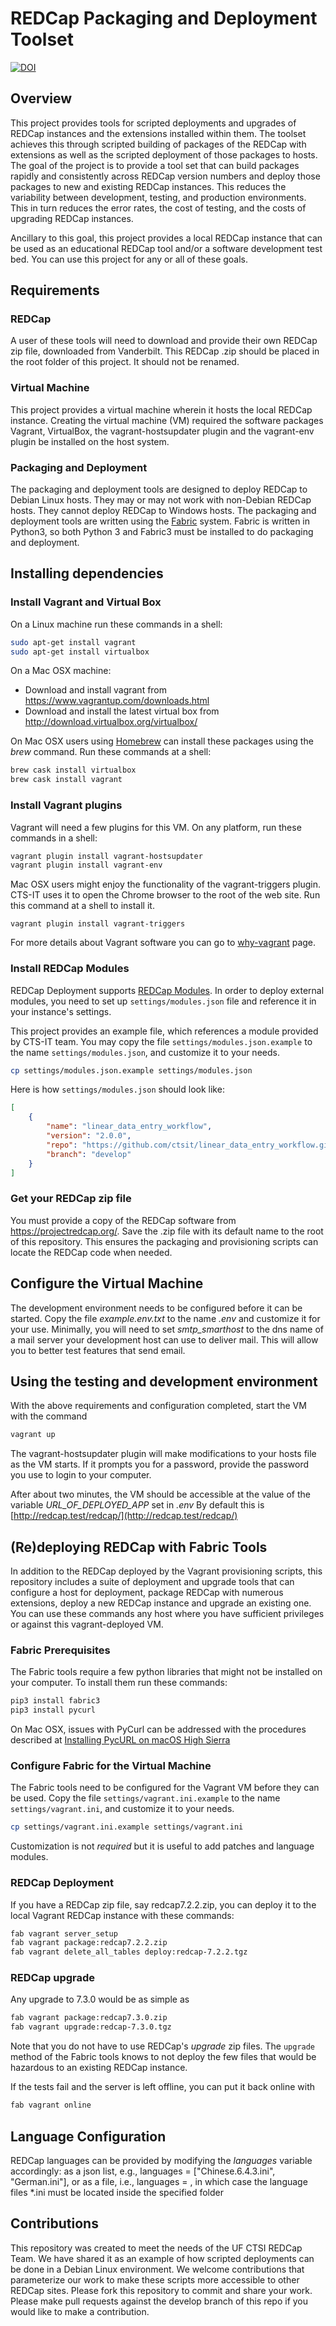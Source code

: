 # REDCap Packaging and Deployment Toolset

[![DOI](https://zenodo.org/badge/57070252.svg)](https://zenodo.org/badge/latestdoi/57070252)

## Overview

This project provides tools for scripted deployments and upgrades of REDCap instances and the extensions installed within them. The toolset achieves this through scripted building of packages of the REDCap with extensions as well as the scripted deployment of those packages to hosts. The goal of the project is to provide a tool set that can build packages rapidly and consistently across REDCap version numbers and deploy those packages to new and existing REDCap instances. This reduces the variability between development, testing, and production environments. This in turn reduces the error rates, the cost of testing, and the costs of upgrading REDCap instances.

Ancillary to this goal, this project provides a local REDCap instance that can be used as an educational REDCap tool and/or a software development test bed. You can use this project for any or all of these goals.


## Requirements

### REDCap

A user of these tools will need to download and provide their own REDCap zip
file, downloaded from Vanderbilt. This REDCap .zip should be placed in the
root folder of this project. It should not be renamed.

### Virtual Machine

This project provides a virtual machine wherein it hosts the local REDCap instance. Creating the virtual machine (VM) required the software packages Vagrant, VirtualBox, the vagrant-hostsupdater plugin and the vagrant-env plugin be installed on the host system.

### Packaging and Deployment

The packaging and deployment tools are designed to deploy REDCap to Debian Linux hosts. They may or may not work with non-Debian REDCap hosts.  They cannot deploy REDCap to Windows hosts. The packaging and deployment tools are written using the [Fabric](http://www.fabfile.org/) system. Fabric is written in Python3, so both Python 3 and Fabric3 must be installed to do packaging and deployment.


## Installing dependencies

### Install Vagrant and Virtual Box

On a Linux machine run these commands in a shell:

```bash
sudo apt-get install vagrant
sudo apt-get install virtualbox
```

On a Mac OSX machine:

-   Download and install vagrant from <https://www.vagrantup.com/downloads.html>
-   Download and install the latest virtual box from <http://download.virtualbox.org/virtualbox/>

On Mac OSX users using [Homebrew](http://brew.sh/) can install these packages
using the _brew_ command.  Run these commands at a shell:

```bash
brew cask install virtualbox
brew cask install vagrant
```


### Install Vagrant plugins

Vagrant will need a few plugins for this VM. On any platform, run these commands in a shell:

```bash
vagrant plugin install vagrant-hostsupdater
vagrant plugin install vagrant-env
```

Mac OSX users might enjoy the functionality of the vagrant-triggers plugin.  CTS-IT uses it to open the Chrome browser to the root of the web site. Run this command at a shell to install it.

    vagrant plugin install vagrant-triggers

For more details about Vagrant software you can go to [why-vagrant](https://docs.vagrantup.com/v2/why-vagrant/) page.

### Install REDCap Modules
REDCap Deployment supports [REDCap Modules](https://github.com/vanderbilt/redcap-external-modules). In order to deploy external modules, you need to set up `settings/modules.json` file and reference it in your instance's settings.

This project provides an example file, which references a module provided by CTS-IT team. You may copy the file `settings/modules.json.example` to the name `settings/modules.json`, and customize it to your needs.
```bash
cp settings/modules.json.example settings/modules.json
```

Here is how `settings/modules.json` should look like:
```json
[
    {
        "name": "linear_data_entry_workflow",
        "version": "2.0.0",
        "repo": "https://github.com/ctsit/linear_data_entry_workflow.git",
        "branch": "develop"
    }
]
```


### Get your REDCap zip file

You must provide a copy of the REDCap software from <https://projectredcap.org/>. Save the .zip file with its default name to the root of this repository. This ensures the packaging and provisioning scripts can locate the REDCap code when needed.


## Configure the Virtual Machine

The development environment needs to be configured before it can be started.
Copy the file _example.env.txt_ to the name _.env_ and customize it for your
use. Minimally, you will need to set _smtp\_smarthost_ to the dns name of a mail
server your development host can use to deliver mail.  This will allow you to
better test features that send email.


## Using the testing and development environment

With the above requirements and configuration completed, start the VM with the command

```bash
vagrant up
```

The vagrant-hostsupdater plugin will make modifications to your hosts file as the VM starts.  If it prompts you for a password, provide the password you use to login to your computer.

After about two minutes, the VM should be accessible at the value of the variable _URL\_OF\_DEPLOYED\_APP_ set in _.env_  By default this is [http://redcap.test/redcap/](http://redcap.test/redcap/)


## (Re)deploying REDCap with Fabric Tools

In addition to the REDCap deployed by the Vagrant provisioning scripts, this repository includes a suite of deployment and upgrade tools that can configure a host for deployment, package REDCap with numerous extensions, deploy a new REDCap instance and upgrade an existing one.  You can use these commands any host where you have sufficient privileges or against this vagrant-deployed VM.

### Fabric Prerequisites

The Fabric tools require a few python libraries that might not be installed on your computer.  To install them run these commands:

```bash
pip3 install fabric3
pip3 install pycurl
```

On Mac OSX, issues with PyCurl can be addressed with the procedures described at [Installing PycURL on macOS High Sierra](https://cscheng.info/2018/01/26/installing-pycurl-on-macos-high-sierra.html)


### Configure Fabric for the Virtual Machine

The Fabric tools need to be configured for the Vagrant VM before they can be used.
Copy the file `settings/vagrant.ini.example` to the name `settings/vagrant.ini`, and customize it to your needs.

```bash
cp settings/vagrant.ini.example settings/vagrant.ini
```

Customization is not _required_ but it is useful to add patches and language modules.


### REDCap Deployment

If you have a REDCap zip file, say redcap7.2.2.zip, you can deploy it to the local Vagrant REDCap instance with these commands:

```bash
fab vagrant server_setup
fab vagrant package:redcap7.2.2.zip
fab vagrant delete_all_tables deploy:redcap-7.2.2.tgz
```


### REDCap upgrade

Any upgrade to 7.3.0 would be as simple as

```bash
fab vagrant package:redcap7.3.0.zip
fab vagrant upgrade:redcap-7.3.0.tgz
```

Note that you do not have to use REDCap's _upgrade_ zip files. The `upgrade` method of the Fabric tools knows to not deploy the few files that would be hazardous to an existing REDCap instance.

If the tests fail and the server is left offline, you can put it back online with

```bash
fab vagrant online
```

## Language Configuration

REDCap languages can be provided by modifying the _languages_ variable accordingly:
as a json list, e.g., languages = ["Chinese.6.4.3.ini", "German.ini"], or
as a file, i.e., languages = <languageFolder>, in which case the language files *.ini must be located inside the specified folder


## Contributions

This repository was created to meet the needs of the UF CTSI REDCap Team.  We
have shared it as an example of how scripted deployments can be done in a
Debian Linux environment.  We welcome contributions that parameterize our work
to make these scripts more accessible to other REDCap sites.  Please fork this
repository to commit and share your work.  Please make pull requests against
the develop branch of this repo if you would like to make a contribution.
